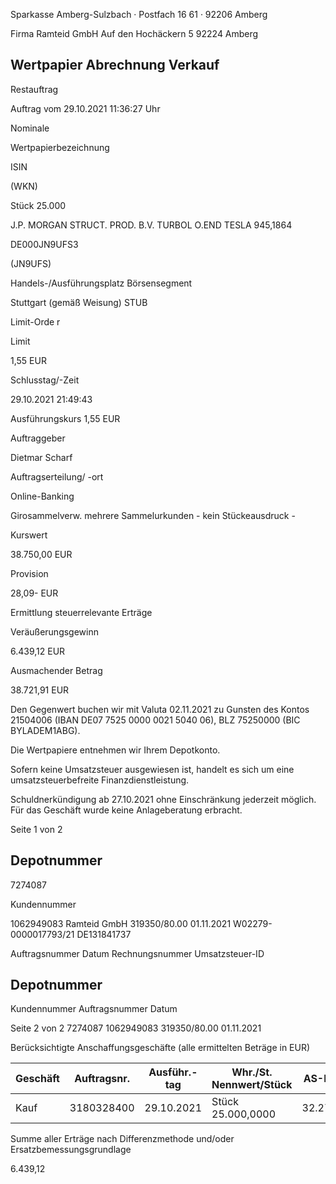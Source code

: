 <!-- image -->

Sparkasse Amberg-Sulzbach · Postfach 16 61 · 92206 Amberg

Firma Ramteid GmbH Auf den Hochäckern 5 92224 Amberg

## Wertpapier Abrechnung Verkauf

Restauftrag

Auftrag vom 29.10.2021 11:36:27 Uhr

Nominale

Wertpapierbezeichnung

ISIN

(WKN)

Stück 25.000

J.P. MORGAN STRUCT. PROD. B.V. TURBOL O.END TESLA 945,1864

DE000JN9UFS3

(JN9UFS)

Handels-/Ausführungsplatz Börsensegment

Stuttgart (gemäß Weisung) STUB

Limit-Orde r

Limit

1,55 EUR

Schlusstag/-Zeit

29.10.2021 21:49:43

Ausführungskurs 1,55 EUR

Auftraggeber

Dietmar Scharf

Auftragserteilung/ -ort

Online-Banking

Girosammelverw. mehrere Sammelurkunden - kein Stückeausdruck -

Kurswert

38.750,00 EUR

Provision

28,09- EUR

Ermittlung steuerrelevante Erträge

Veräußerungsgewinn

6.439,12 EUR

Ausmachender Betrag

38.721,91 EUR

Den Gegenwert buchen wir mit Valuta 02.11.2021 zu Gunsten des Kontos 21504006 (IBAN DE07 7525 0000 0021 5040 06), BLZ 75250000 (BIC BYLADEM1ABG).

Die Wertpapiere entnehmen wir Ihrem Depotkonto.

Sofern keine Umsatzsteuer ausgewiesen ist, handelt es sich um eine umsatzsteuerbefreite Finanzdienstleistung.

Schuldnerkündigung ab  27.10.2021 ohne Einschränkung jederzeit möglich. Für das Geschäft wurde keine Anlageberatung erbracht.

Seite 1 von 2

## Depotnummer

7274087

Kundennummer

1062949083 Ramteid GmbH 319350/80.00 01.11.2021 W02279-0000017793/21 DE131841737

Auftragsnummer Datum Rechnungsnummer Umsatzsteuer-ID

<!-- image -->

## Depotnummer

Kundennummer Auftragsnummer Datum

Seite 2 von 2 7274087 1062949083 319350/80.00 01.11.2021

Berücksichtigte Anschaffungsgeschäfte (alle ermittelten Beträge in EUR)

| Geschäft   |   Auftragsnr. | Ausführ.-tag   | Whr./St. Nennwert/Stück   | AS-Kosten   | Erlös     | ant. Ergebnis   |
|------------|---------------|----------------|---------------------------|-------------|-----------|-----------------|
| Kauf       |    3180328400 | 29.10.2021     | Stück 25.000,0000         | 32.279,29-  | 38.718,41 | 6.439,12 (D)    |

Summe aller Erträge nach Differenzmethode und/oder Ersatzbemessungsgrundlage

6.439,12